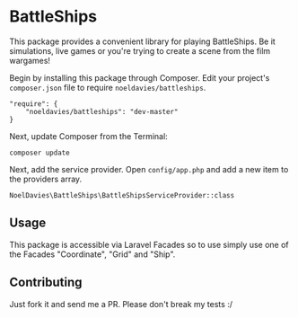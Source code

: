 # BattleShips

This package provides a convenient library for playing BattleShips. Be it simulations, live games or you're trying to create a scene from the film wargames!

Begin by installing this package through Composer. Edit your project's `composer.json` file to require `noeldavies/battleships`.

    "require": {
        "noeldavies/battleships": "dev-master"
    }

Next, update Composer from the Terminal:

    composer update

Next, add the service provider. Open `config/app.php` and add a new item to the providers array.

    NoelDavies\BattleShips\BattleShipsServiceProvider::class


## Usage

This package is accessible via Laravel Facades so to use simply use one of the Facades "Coordinate", "Grid" and "Ship".

## Contributing
Just fork it and send me a PR. Please don't break my tests :/